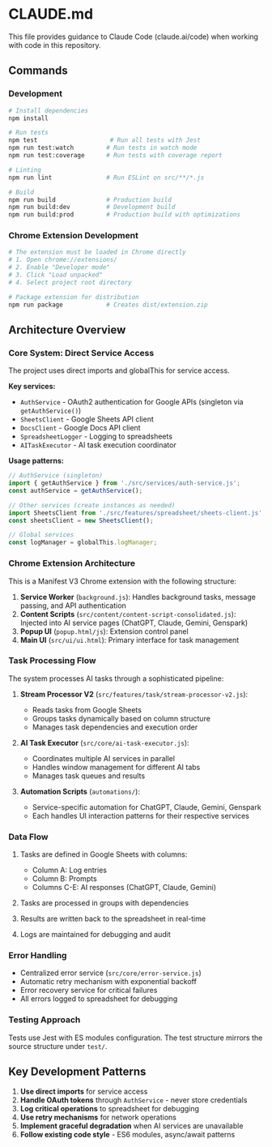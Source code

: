 # CLAUDE.md

This file provides guidance to Claude Code (claude.ai/code) when working with code in this repository.

## Commands

### Development
```bash
# Install dependencies
npm install

# Run tests
npm test                    # Run all tests with Jest
npm run test:watch         # Run tests in watch mode
npm run test:coverage      # Run tests with coverage report

# Linting
npm run lint               # Run ESLint on src/**/*.js

# Build
npm run build              # Production build
npm run build:dev          # Development build
npm run build:prod         # Production build with optimizations
```

### Chrome Extension Development
```bash
# The extension must be loaded in Chrome directly
# 1. Open chrome://extensions/
# 2. Enable "Developer mode"
# 3. Click "Load unpacked"
# 4. Select project root directory

# Package extension for distribution
npm run package            # Creates dist/extension.zip
```

## Architecture Overview

### Core System: Direct Service Access

The project uses direct imports and globalThis for service access.

**Key services:**
- `AuthService` - OAuth2 authentication for Google APIs (singleton via `getAuthService()`)
- `SheetsClient` - Google Sheets API client
- `DocsClient` - Google Docs API client
- `SpreadsheetLogger` - Logging to spreadsheets
- `AITaskExecutor` - AI task execution coordinator

**Usage patterns:**
```javascript
// AuthService (singleton)
import { getAuthService } from './src/services/auth-service.js';
const authService = getAuthService();

// Other services (create instances as needed)
import SheetsClient from './src/features/spreadsheet/sheets-client.js';
const sheetsClient = new SheetsClient();

// Global services
const logManager = globalThis.logManager;
```

### Chrome Extension Architecture

This is a Manifest V3 Chrome extension with the following structure:

1. **Service Worker** (`background.js`): Handles background tasks, message passing, and API authentication
2. **Content Scripts** (`src/content/content-script-consolidated.js`): Injected into AI service pages (ChatGPT, Claude, Gemini, Genspark)
3. **Popup UI** (`popup.html/js`): Extension control panel
4. **Main UI** (`src/ui/ui.html`): Primary interface for task management

### Task Processing Flow

The system processes AI tasks through a sophisticated pipeline:

1. **Stream Processor V2** (`src/features/task/stream-processor-v2.js`):
   - Reads tasks from Google Sheets
   - Groups tasks dynamically based on column structure
   - Manages task dependencies and execution order

2. **AI Task Executor** (`src/core/ai-task-executor.js`):
   - Coordinates multiple AI services in parallel
   - Handles window management for different AI tabs
   - Manages task queues and results

3. **Automation Scripts** (`automations/`):
   - Service-specific automation for ChatGPT, Claude, Gemini, Genspark
   - Each handles UI interaction patterns for their respective services

### Data Flow

1. Tasks are defined in Google Sheets with columns:
   - Column A: Log entries
   - Column B: Prompts
   - Columns C-E: AI responses (ChatGPT, Claude, Gemini)

2. Tasks are processed in groups with dependencies
3. Results are written back to the spreadsheet in real-time
4. Logs are maintained for debugging and audit

### Error Handling

- Centralized error service (`src/core/error-service.js`)
- Automatic retry mechanism with exponential backoff
- Error recovery service for critical failures
- All errors logged to spreadsheet for debugging

### Testing Approach

Tests use Jest with ES modules configuration. The test structure mirrors the source structure under `test/`.

## Key Development Patterns

1. **Use direct imports** for service access
2. **Handle OAuth tokens** through `AuthService` - never store credentials
3. **Log critical operations** to spreadsheet for debugging
4. **Use retry mechanisms** for network operations
5. **Implement graceful degradation** when AI services are unavailable
6. **Follow existing code style** - ES6 modules, async/await patterns